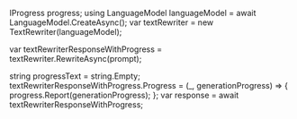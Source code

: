 IProgress<string> progress;
using LanguageModel languageModel = await LanguageModel.CreateAsync();
var textRewriter = new TextRewriter(languageModel);

var textRewriterResponseWithProgress = textRewriter.RewriteAsync(prompt);

string progressText = string.Empty;
textRewriterResponseWithProgress.Progress = (_, generationProgress) =>
{
    progress.Report(generationProgress);
};
var response = await textRewriterResponseWithProgress;
